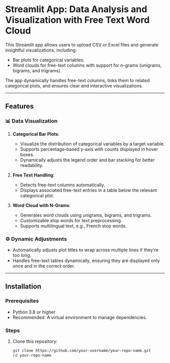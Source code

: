 # Streamlit App: Data Analysis and Visualization with Free Text Word Cloud

This Streamlit app allows users to upload CSV or Excel files and generate insightful visualizations, including:
- Bar plots for categorical variables.
- Word clouds for free-text columns with support for n-grams (unigrams, bigrams, and trigrams).

The app dynamically handles free-text columns, links them to related categorical plots, and ensures clear and interactive visualizations.

---

## Features

### 📊 Data Visualization
1. **Categorical Bar Plots**:
   - Visualize the distribution of categorical variables by a target variable.
   - Supports percentage-based y-axis with counts displayed in hover boxes.
   - Dynamically adjusts the legend order and bar stacking for better readability.

2. **Free Text Handling**:
   - Detects free-text columns automatically.
   - Displays associated free-text entries in a table below the relevant categorical plot.

3. **Word Cloud with N-Grams**:
   - Generates word clouds using unigrams, bigrams, and trigrams.
   - Customizable stop words for text preprocessing.
   - Supports multilingual text, e.g., French stop words.

### ⚙️ Dynamic Adjustments
- Automatically adjusts plot titles to wrap across multiple lines if they're too long.
- Handles free-text tables dynamically, ensuring they are displayed only once and in the correct order.

---

## Installation

### Prerequisites
- Python 3.8 or higher
- Recommended: A virtual environment to manage dependencies.

### Steps
1. Clone this repository:
   ```bash
   git clone https://github.com/your-username/your-repo-name.git
   cd your-repo-name

